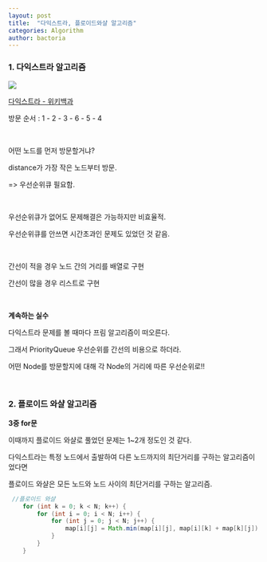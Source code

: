 ```yaml
---
layout: post
title:  "다익스트라, 플로이드와샬 알고리즘"
categories: Algorithm
author: bactoria
---
```


### 1. 다익스트라 알고리즘

![](https://upload.wikimedia.org/wikipedia/commons/5/57/Dijkstra_Animation.gif)

[다익스트라 - 위키백과](https://ko.wikipedia.org/wiki/%EB%8D%B0%EC%9D%B4%ED%81%AC%EC%8A%A4%ED%8A%B8%EB%9D%BC_%EC%95%8C%EA%B3%A0%EB%A6%AC%EC%A6%98)
&nbsp;

방문 순서 : 1 - 2 - 3 - 6 - 5 - 4

&nbsp;

어떤 노드를 먼저 방문할거냐? 

distance가 가장 작은 노드부터 방문.

=> 우선순위큐 필요함.

&nbsp;

우선순위큐가 없어도 문제해결은 가능하지만 비효율적.

우선순위큐를 안쓰면 시간초과인 문제도 있었던 것 같음.

&nbsp;

간선이 적을 경우 노드 간의 거리를 배열로 구현

간선이 많을 경우 리스트로 구현

&nbsp;
&nbsp;

**계속하는 실수**

다익스트라 문제를 볼 때마다 프림 알고리즘이 떠오른다.

그래서 PriorityQueue 우선순위를 간선의 비용으로 하더라.

어떤 Node를 방문할지에 대해 각 Node의 거리에 따른 우선순위로!!

&nbsp;
&nbsp;

### 2. 플로이드 와샬 알고리즘

**3중 for문**

이때까지 플로이드 와샬로 풀었던 문제는 1~2개 정도인 것 같다.

다익스트라는 특정 노드에서 출발하여 다른 노드까지의 최단거리를 구하는 알고리즘이었다면

플로이드 와샬은 모든 노드와 노드 사이의 최단거리를 구하는 알고리즘.

```java
 //플로이드 와샬
    for (int k = 0; k < N; k++) {
        for (int i = 0; i < N; i++) {
            for (int j = 0; j < N; j++) {
                map[i][j] = Math.min(map[i][j], map[i][k] + map[k][j]);
            }
        }
    }
```
